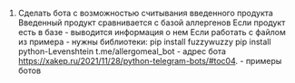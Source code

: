 1. Сделать бота с возможностью считывания введенного продукта
Введенный продукт сравнивается с базой аллергенов
Если продукт есть в базе - выводится информация о нем
Если работать с файлом из примера - нужны библиотеки:
pip install fuzzywuzzy
pip install python-Levenshtein
t.me/allergomeal_bot - адрес бота
https://xakep.ru/2021/11/28/python-telegram-bots/#toc04. - примеры ботов

